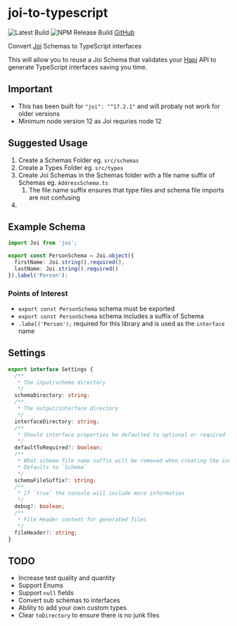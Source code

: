# joi-to-typescript

![Latest Build](https://github.com/mrjono1/joi-to-typescript/workflows/Node.js%20CI/badge.svg)
![NPM Release Build](https://github.com/mrjono1/joi-to-typescript/workflows/Node.js%20Package/badge.svg)
[GitHub](https://github.com/mrjono1/joi-to-typescript)

Convert [Joi](https://github.com/sideway/joi) Schemas to TypeScript interfaces

This will allow you to reuse a Joi Schema that validates your [Hapi](https://github.com/hapijs/hapi) API to generate TypeScript interfaces saving you time.

## Important

- This has been built for `"joi": "^17.2.1"` and will probaly not work for older versions
- Minimum node version 12 as Joi requries node 12

## Suggested Usage

1. Create a Schemas Folder eg. `src/schemas`
1. Create a Types Folder eg. `src/types`
1. Create Joi Schemas in the Schemas folder with a file name suffix of Schemas eg. `AddressSchema.ts`
   1. The file name suffix ensures that type files and schema file imports are not confusing
1.

## Example Schema

```typescript
import Joi from 'joi';

export const PersonSchema = Joi.object({
  firstName: Joi.string().required(),
  lastName: Joi.string().required()
}).label('Person');
```

### Points of Interest

- `export const PersonSchema` schema must be exported
- `export const PersonSchema` schema includes a suffix of Schema
- `.label('Person');` required for this library and is used as the `interface` name

## Settings

```typescript
export interface Settings {
  /**
   * The input/schema directory
   */
  schemaDirectory: string;
  /**
   * The output/interface directory
   */
  interfaceDirectory: string;
  /**
   * Should interface properties be defaulted to optional or required
   */
  defaultToRequired?: boolean;
  /**
   * What schema file name suffix will be removed when creating the interface file name
   * Defaults to `Schema`
   */
  schemaFileSuffix?: string;
  /**
   * If `true` the console will include more information
   */
  debug?: boolean;
  /**
   * File Header content for generated files
   */
  fileHeader?: string;
}
```

## TODO

- Increase test quality and quantity
- Support Enums
- Support `null` fields
- Convert sub schemas to interfaces
- Ability to add your own custom types
- Clear `toDirectory` to ensure there is no junk files
